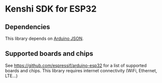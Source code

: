 # Kenshi SDK for ESP32

## Dependencies

This library depends on [Arduino JSON](https://arduinojson.org/).

## Supported boards and chips

See https://github.com/espressif/arduino-esp32 for a list of supported boards and chips.
This library requires internet connectivity (WiFi, Ethernet, LTE...)
